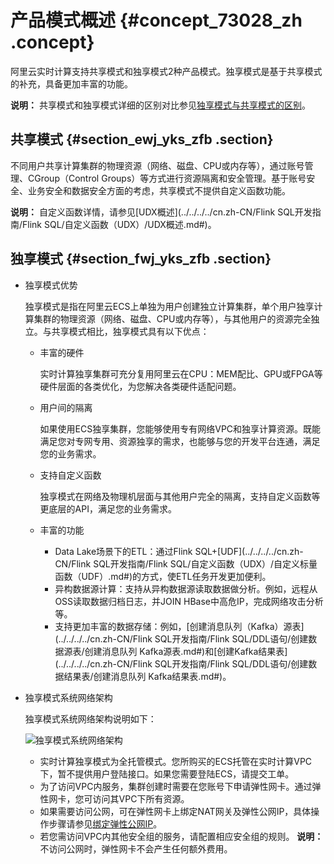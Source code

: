 # 产品模式概述 {#concept_73028_zh .concept}

阿里云实时计算支持共享模式和独享模式2种产品模式。独享模式是基于共享模式的补充，具备更加丰富的功能。

**说明：** 共享模式和独享模式详细的区别对比参见[独享模式与共享模式的区别](cn.zh-CN/产品简介/产品模式/独享模式与共享模式的区别.md#)。

## 共享模式 {#section_ewj_yks_zfb .section}

不同用户共享计算集群的物理资源（网络、磁盘、CPU或内存等），通过账号管理、CGroup（Control Groups）等方式进行资源隔离和安全管理。基于账号安全、业务安全和数据安全方面的考虑，共享模式不提供自定义函数功能。

**说明：** 自定义函数详情，请参见[UDX概述](../../../../cn.zh-CN/Flink SQL开发指南/Flink SQL/自定义函数（UDX）/UDX概述.md#)。

## 独享模式 {#section_fwj_yks_zfb .section}

-   独享模式优势

    独享模式是指在阿里云ECS上单独为用户创建独立计算集群，单个用户独享计算集群的物理资源（网络、磁盘、CPU或内存等），与其他用户的资源完全独立。与共享模式相比，独享模式具有以下优点：

    -   丰富的硬件

        实时计算独享集群可充分复用阿里云在CPU：MEM配比、GPU或FPGA等硬件层面的各类优化，为您解决各类硬件适配问题。

    -   用户间的隔离

        如果使用ECS独享集群，您能够使用专有网络VPC和独享计算资源。既能满足您对专网专用、资源独享的需求，也能够与您的开发平台连通，满足您的业务需求。

    -   支持自定义函数

        独享模式在网络及物理机层面与其他用户完全的隔离，支持自定义函数等更底层的API，满足您的业务需求。

    -   丰富的功能
        -   Data Lake场景下的ETL：通过Flink SQL+[UDF](../../../../cn.zh-CN/Flink SQL开发指南/Flink SQL/自定义函数（UDX）/自定义标量函数（UDF）.md#)的方式，使ETL任务开发更加便利。
        -   异构数据源计算：支持从异构数据源读取数据做分析。例如，远程从OSS读取数据归档日志，并JOIN HBase中高危IP，完成网络攻击分析等。
        -   支持更加丰富的数据存储：例如，[创建消息队列（Kafka）源表](../../../../cn.zh-CN/Flink SQL开发指南/Flink SQL/DDL语句/创建数据源表/创建消息队列 Kafka源表.md#)和[创建Kafka结果表](../../../../cn.zh-CN/Flink SQL开发指南/Flink SQL/DDL语句/创建数据结果表/创建消息队列 Kafka结果表.md#)。
-   独享模式系统网络架构

    独享模式系统网络架构说明如下：

    ![独享模式系统网络架构](http://static-aliyun-doc.oss-cn-hangzhou.aliyuncs.com/assets/img/40822/156488638833597_zh-CN.png)

    -   实时计算独享模式为全托管模式。您所购买的ECS托管在实时计算VPC下，暂不提供用户登陆接口。如果您需要登陆ECS，请提交工单。
    -   为了访问VPC内服务，集群创建时需要在您账号下申请弹性网卡。通过弹性网卡，您可访问其VPC下所有资源。
    -   如果需要访问公网，可在弹性网卡上绑定NAT网关及弹性公网IP，具体操作步骤请参见[绑定弹性公网IP](../../../../cn.zh-CN/快速入门/绑定弹性公网IP.md#)。
    -   若您需访问VPC内其他安全组的服务，请配置相应安全组的规则。
    **说明：** 不访问公网时，弹性网卡不会产生任何额外费用。


